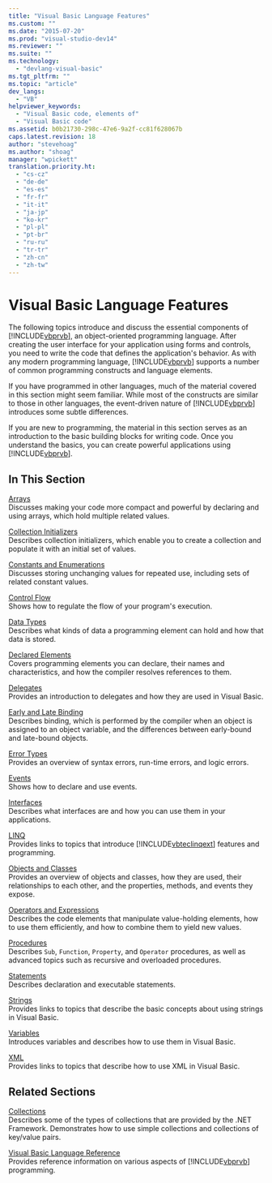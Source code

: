 ```yaml
---
title: "Visual Basic Language Features"
ms.custom: ""
ms.date: "2015-07-20"
ms.prod: "visual-studio-dev14"
ms.reviewer: ""
ms.suite: ""
ms.technology: 
  - "devlang-visual-basic"
ms.tgt_pltfrm: ""
ms.topic: "article"
dev_langs: 
  - "VB"
helpviewer_keywords: 
  - "Visual Basic code, elements of"
  - "Visual Basic code"
ms.assetid: b0b21730-298c-47e6-9a2f-cc81f628067b
caps.latest.revision: 18
author: "stevehoag"
ms.author: "shoag"
manager: "wpickett"
translation.priority.ht: 
  - "cs-cz"
  - "de-de"
  - "es-es"
  - "fr-fr"
  - "it-it"
  - "ja-jp"
  - "ko-kr"
  - "pl-pl"
  - "pt-br"
  - "ru-ru"
  - "tr-tr"
  - "zh-cn"
  - "zh-tw"
---
```

# Visual Basic Language Features
The following topics introduce and discuss the essential components of [!INCLUDE[vbprvb](../../../csharp\programming-guide\concepts\linq/includes/vbprvb_md.md)], an object-oriented programming language. After creating the user interface for your application using forms and controls, you need to write the code that defines the application's behavior. As with any modern programming language, [!INCLUDE[vbprvb](../../../csharp\programming-guide\concepts\linq/includes/vbprvb_md.md)] supports a number of common programming constructs and language elements.  
  
 If you have programmed in other languages, much of the material covered in this section might seem familiar. While most of the constructs are similar to those in other languages, the event-driven nature of [!INCLUDE[vbprvb](../../../csharp\programming-guide\concepts\linq/includes/vbprvb_md.md)] introduces some subtle differences.  
  
 If you are new to programming, the material in this section serves as an introduction to the basic building blocks for writing code. Once you understand the basics, you can create powerful applications using [!INCLUDE[vbprvb](../../../csharp\programming-guide\concepts\linq/includes/vbprvb_md.md)].  
  
## In This Section  
 [Arrays](../../../visual-basic\programming-guide\language-features\arrays/index.md)  
 Discusses making your code more compact and powerful by declaring and using arrays, which hold multiple related values.  
  
 [Collection Initializers](../../../visual-basic\programming-guide\language-features\collection-initializers/index.md)  
 Describes collection initializers, which enable you to create a collection and populate it with an initial set of values.  
  
 [Constants and Enumerations](../../../visual-basic\programming-guide\language-features\constants-enums/index.md)  
 Discusses storing unchanging values for repeated use, including sets of related constant values.  
  
 [Control Flow](../../../visual-basic\programming-guide\language-features\control-flow/index.md)  
 Shows how to regulate the flow of your program's execution.  
  
 [Data Types](../../../visual-basic\programming-guide\language-features\data-types/index.md)  
 Describes what kinds of data a programming element can hold and how that data is stored.  
  
 [Declared Elements](../../../visual-basic\programming-guide\language-features\declared-elements/index.md)  
 Covers programming elements you can declare, their names and characteristics, and how the compiler resolves references to them.  
  
 [Delegates](../../../visual-basic\programming-guide\language-features\delegates/delegates.md)  
 Provides an introduction to delegates and how they are used in Visual Basic.  
  
 [Early and Late Binding](../../../visual-basic\programming-guide\language-features\early-late-binding/early-and-late-binding.md)  
 Describes binding, which is performed by the compiler when an object is assigned to an object variable, and the differences between early-bound and late-bound objects.  
  
 [Error Types](../../../visual-basic\programming-guide\language-features/error-types.md)  
 Provides an overview of syntax errors, run-time errors, and logic errors.  
  
 [Events](../../../visual-basic\programming-guide\language-features\events/events.md)  
 Shows how to declare and use events.  
  
 [Interfaces](../../../visual-basic\programming-guide\language-features\interfaces/index.md)  
 Describes what interfaces are and how you can use them in your applications.  
  
 [LINQ](../../../visual-basic\programming-guide\language-features\linq/index.md)  
 Provides links to topics that introduce [!INCLUDE[vbteclinqext](../../../csharp\getting-started/includes/vbteclinqext_md.md)] features and programming.  
  
 [Objects and Classes](../../../visual-basic\programming-guide\language-features\objects-and-classes/index.md)  
 Provides an overview of objects and classes, how they are used, their relationships to each other, and the properties, methods, and events they expose.  
  
 [Operators and Expressions](../../../visual-basic\programming-guide\language-features\operators-and-expressions/index.md)  
 Describes the code elements that manipulate value-holding elements, how to use them efficiently, and how to combine them to yield new values.  
  
 [Procedures](../../../visual-basic\language-reference\procedures/index.md)  
 Describes `Sub`, `Function`, `Property`, and `Operator` procedures, as well as advanced topics such as recursive and overloaded procedures.  
  
 [Statements](../../../visual-basic\programming-guide\language-features/statements.md)  
 Describes declaration and executable statements.  
  
 [Strings](../../../visual-basic\programming-guide\language-features\strings/index.md)  
 Provides links to topics that describe the basic concepts about using strings in Visual Basic.  
  
 [Variables](../../../visual-basic\programming-guide\language-features\variables/index.md)  
 Introduces variables and describes how to use them in Visual Basic.  
  
 [XML](../../../visual-basic\programming-guide\language-features\xml/index.md)  
 Provides links to topics that describe how to use XML in Visual Basic.  
  
## Related Sections  
 [Collections](../Topic/Collections%20\(C%23%20and%20Visual%20Basic\).md)  
 Describes some of the types of collections that are provided by the .NET Framework. Demonstrates how to use simple collections and collections of key/value pairs.  
  
 [Visual Basic Language Reference](../../../visual-basic\language-reference/index.md)  
 Provides reference information on various aspects of [!INCLUDE[vbprvb](../../../csharp\programming-guide\concepts\linq/includes/vbprvb_md.md)] programming.